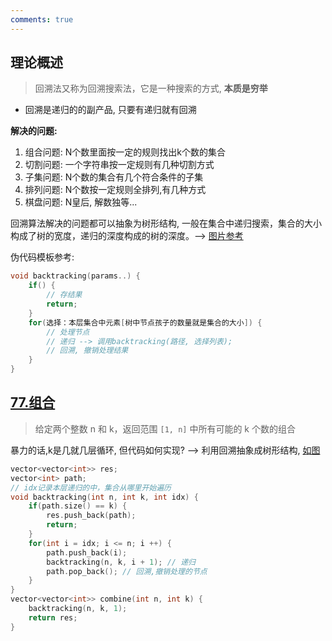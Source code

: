 ```yaml
---
comments: true
---
```


## 理论概述

> 回溯法又称为回溯搜索法，它是一种搜索的方式, **本质是穷举**

- 回溯是递归的的副产品, 只要有递归就有回溯

**解决的问题:**

1. 组合问题: N个数里面按一定的规则找出k个数的集合
2. 切割问题: 一个字符串按一定规则有几种切割方式
3. 子集问题: N个数的集合有几个符合条件的子集
4. 排列问题: N个数按一定规则全排列,有几种方式
5. 棋盘问题: N皇后, 解数独等... 

回溯算法解决的问题都可以抽象为树形结构, 一般在集合中递归搜索，集合的大小构成了树的宽度，递归的深度构成的树的深度。--> [图片参考](https://code-thinking-1253855093.file.myqcloud.com/pics/20210130173631174.png)

伪代码模板参考: 
```c++ linenums="1"
void backtracking(params..) {
    if() {
        // 存结果
        return;
    }
    for(选择：本层集合中元素[树中节点孩子的数量就是集合的大小]) {
        // 处理节点
        // 递归 --> 调用backtracking(路径, 选择列表);
        // 回溯, 撤销处理结果
    }
}
```

## [77.组合](https://leetcode.cn/problems/combinations/)

> 给定两个整数 n 和 k，返回范围 `[1, n]` 中所有可能的 k 个数的组合

暴力的话,k是几就几层循环, 但代码如何实现? --> 利用回溯抽象成树形结构, [如图](https://code-thinking-1253855093.file.myqcloud.com/pics/20201123195223940.png)



```cpp linenums="1"
vector<vector<int>> res;
vector<int> path;
// idx记录本层递归的中，集合从哪里开始遍历
void backtracking(int n, int k, int idx) {
    if(path.size() == k) {
        res.push_back(path);
        return;
    }
    for(int i = idx; i <= n; i ++) {
        path.push_back(i);
        backtracking(n, k, i + 1); // 递归
        path.pop_back(); // 回溯,撤销处理的节点
    }
}
vector<vector<int>> combine(int n, int k) {
    backtracking(n, k, 1);
    return res;
}
```